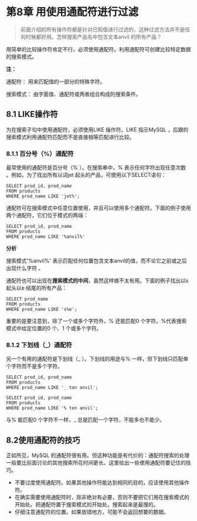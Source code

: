 # 第8章 用使用通配符进行过滤

>    前面介绍的所有操作符都是针对已知值进行过滤的，这种过滤方法并不是任何时候都好用。怎样搜索产品名中包含文本anvil 的所有产品？

 用简单的比较操作符肯定不行，必须使用通配符。利用通配符可创建比较特定数据的搜索模式。

**注：**

通配符： 用来匹配值的一部分的特殊字符。

搜索模式： 由字面值、通配符或两者组合构成的搜索条件。

## 8.1 LIKE操作符

为在搜索子句中使用通配符，必须使用LIKE 操作符。LIKE 指示MySQL ，后跟的搜索模式利用通配符匹配而不是直接相等匹配进行比较。

### 8.1.1 百分号（%）通配符

最常使用的通配符是百分号（% ）。在搜索串中，% 表示任何字符出现任意次数 。例如，为了找出所有以词jet 起头的产品，可使用以下SELECT语句：

```
SELECT prod_id, prod_name
FROM products
WHERE prod_name LIKE 'jet%';
```

通配符可在搜索模式中任意位置使用，并且可以使用多个通配符。下面的例子使用两个通配符，它们位于模式的两端：

```
SELECT prod_id, prod_name
FROM products
WHERE prod_name LIKE '%anvil%'
```

**分析**

搜索模式'%anvil%' 表示匹配任何位置包含文本anvil的值，而不论它之前或之后出现什么字符 。



通配符也可以出现在**搜索模式的中间**，虽然这样做不太有用。下面的例子找出以s 起头以e 结尾的所有产品：

```
SELECT prod_name
FROM products
WHERE prod_name LIKE 's%e';
```

重要的是要注意到，除了一个或多个字符外，% 还能匹配0 个字符。%代表搜索模式中给定位置的0 个、1 个或多个字符。

### 8.1.2 下划线（_）通配符

另一个有用的通配符是下划线（_ ）。下划线的用途与% 一样，但下划线只匹配单个字符而不是多个字符。

```
SELECT prod_id, prod_name
FROM products
WHERE prod_name LIKE '_ ton anvil';
```

```
SELECT prod_id, prod_name
FROM products
WHERE prod_name LIKE '% ton anvil';
```

 与% 能匹配0 个字符不一样，_ 总是匹配一个字符，不能多也不能少。

## 8.2使用通配符的技巧

正如所见，MySQL 的通配符很有用。但这种功能是有代价的：通配符搜索的处理一般要比前面讨论的其他搜索所花时间更长。这里给出一些使用通配符要记住的技巧。

*  不要过度使用通配符。如果其他操作符能达到相同的目的，应该使用其他操作符。
*  在确实需要使用通配符时，除非绝对有必要，否则不要把它们用在搜索模式的开始处。把通配符置于搜索模式的开始处，搜索起来是最慢的。
*  仔细注意通配符的位置。如果放错地方，可能不会返回想要的数据。





























## 
